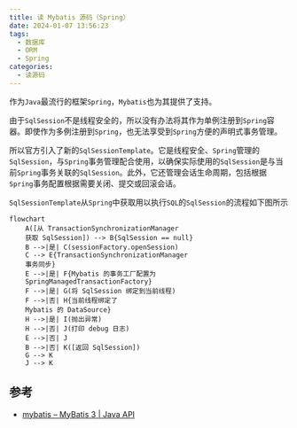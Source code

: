 ```yaml
---
title: 读 Mybatis 源码（Spring）
date: 2024-01-07 13:56:23
tags:
  - 数据库
  - ORM
  - Spring
categories:
  - 读源码
---
```


作为`Java`最流行的框架`Spring`，`Mybatis`也为其提供了支持。

由于`SqlSession`不是线程安全的，所以没有办法将其作为单例注册到`Spring`容器。即使作为多例注册到`Spring`，也无法享受到`Spring`方便的声明式事务管理。

所以官方引入了新的`SqlSessionTemplate`。它是线程安全、`Spring`管理的`SqlSession`，与`Spring`事务管理配合使用，以确保实际使用的`SqlSession`是与当前`Spring`事务关联的`SqlSession`。此外，它还管理会话生命周期，包括根据`Spring`事务配置根据需要关闭、提交或回滚会话。

<!-- more -->

`SqlSessionTemplate`从`Spring`中获取用以执行`SQL`的`SqlSession`的流程如下图所示

```mermaid
flowchart
    A([从 TransactionSynchronizationManager
    获取 SqlSession]) --> B{SqlSession == null}
    B -->|是| C(sessionFactory.openSession)
    C --> E{TransactionSynchronizationManager
    事务同步}
    E -->|是| F{Mybatis 的事务工厂配置为
    SpringManagedTransactionFactory}
    F -->|是| G(将 SqlSession 绑定到当前线程)
    F -->|否| H{当前线程绑定了
    Mybatis 的 DataSource}
    H -->|是| I(抛出异常)
    H -->|否| J(打印 debug 日志)
    E -->|否| J
    B -->|否| K([返回 SqlSession])
    G --> K
    J --> K
```

## 参考

- [mybatis – MyBatis 3 | Java API](https://mybatis.org/mybatis-3/zh_CN/java-api.html)
